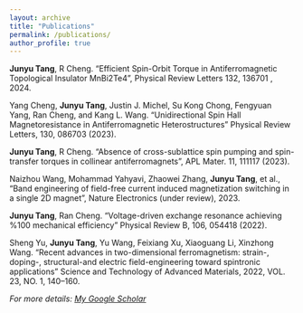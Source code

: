```yaml
---
layout: archive
title: "Publications"
permalink: /publications/
author_profile: true
---
```


**Junyu Tang**, R Cheng. “Efficient Spin-Orbit Torque in Antiferromagnetic Topological Insulator MnBi2Te4”, Physical Review Letters 132, 136701 , 2024.

Yang Cheng, **Junyu Tang**, Justin J. Michel, Su Kong Chong, Fengyuan Yang, Ran Cheng, and
Kang L. Wang. “Unidirectional Spin Hall Magnetoresistance in Antiferromagnetic Heterostructures” Physical Review Letters, 130, 086703 (2023).

**Junyu Tang**, R Cheng. “Absence of cross-sublattice spin pumping and spin-transfer torques in collinear antiferromagnets”, APL Mater. 11, 111117 (2023).

Naizhou Wang, Mohammad Yahyavi, Zhaowei Zhang, **Junyu Tang**, et al., “Band engineering of field-free current induced magnetization switching in a single 2D magnet”, Nature Electronics (under review), 2023.

**Junyu Tang**, Ran Cheng. “Voltage-driven exchange resonance achieving %100 mechanical efficiency” Physical Review B, 106, 054418 (2022).

Sheng Yu, **Junyu Tang**, Yu Wang, Feixiang Xu, Xiaoguang Li, Xinzhong Wang. “Recent advances in two-dimensional ferromagnetism: strain-, doping-, structural-and electric field-engineering toward spintronic applications” Science and Technology of Advanced Materials, 2022, VOL. 23, NO. 1, 140–160.

*For more details: [My Google Scholar](https://scholar.google.com/citations?hl=en&user=39uWQpIAAAAJ)*
